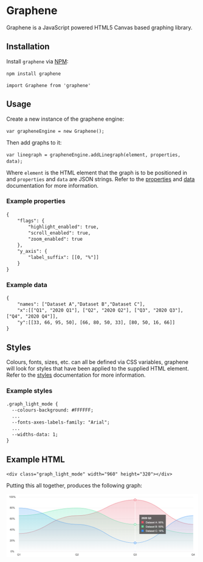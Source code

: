 # Graphene

Graphene is a JavaScript powered HTML5 Canvas based graphing library.

## Installation

Install `graphene` via [NPM](https://www.npmjs.com):

`npm install graphene`

`import Graphene from 'graphene'`

## Usage

Create a new instance of the graphene engine:

`var grapheneEngine = new Graphene();`

Then add graphs to it:

`var linegraph = grapheneEngine.addLinegraph(element, properties, data);`

Where `element` is the HTML element that the graph is to be positioned in and `properties` and `data` are JSON strings. Refer to the [properties](https://github.com/krystal/graphene/wiki/Properties) and [data](https://github.com/krystal/graphene/wiki/Data) documentation for more information.

### Example properties

```
{
    "flags": {
        "highlight_enabled": true,
        "scroll_enabled": true,
        "zoom_enabled": true
    },
    "y_axis": {
        "label_suffix": [[0, "%"]]
    }
}
```

### Example data

```
{
    "names": ["Dataset A","Dataset B","Dataset C"],
    "x":[["Q1", "2020 Q1"], ["Q2", "2020 Q2"], ["Q3", "2020 Q3"], ["Q4", "2020 Q4"]],
    "y":[[33, 66, 95, 50], [66, 80, 50, 33], [80, 50, 16, 66]]
}
```

## Styles

Colours, fonts, sizes, etc. can all be defined via CSS variables, graphene will look for styles that have been applied to the supplied HTML element. Refer to the [styles](https://github.com/krystal/graphene/wiki/Styles) documentation for more information.

### Example styles

```
.graph_light_mode {
  --colours-background: #FFFFFF;
  ...
  --fonts-axes-labels-family: "Arial";
  ...
  --widths-data: 1;
}
```

## Example HTML

```
<div class="graph_light_mode" width="960" height="320"></div>
```

Putting this all together, produces the following graph:

![test.png](examples/images/test.png)
